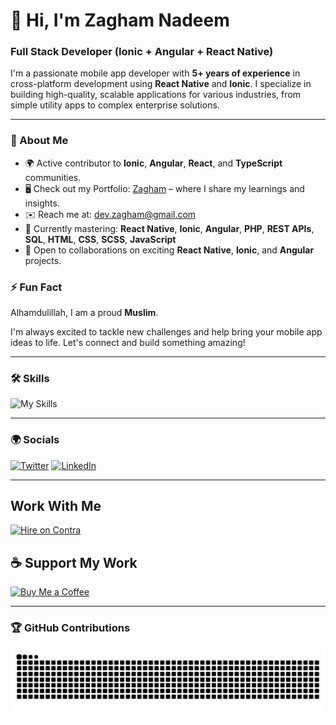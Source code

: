# 👋 Hi, I'm Zagham Nadeem

### Full Stack Developer (Ionic + Angular + React Native)

I'm a passionate mobile app developer with **5+ years of experience** in cross-platform development using **React Native** and **Ionic**. I specialize in building high-quality, scalable applications for various industries, from simple utility apps to complex enterprise solutions.

---

### 🚀 About Me
- 🌍 Active contributor to **Ionic**, **Angular**, **React**, and **TypeScript** communities.
- 🖥️ Check out my Portfolio: [Zagham](http://zagham.dev) – where I share my learnings and insights.
- ✉️ Reach me at: [dev.zagham@gmail.com](mailto:dev.zagham@gmail.com)
- 🧠 Currently mastering: **React Native**, **Ionic**, **Angular**, **PHP**, **REST APIs**, **SQL**, **HTML**, **CSS**, **SCSS**, **JavaScript**
- 🤝 Open to collaborations on exciting **React Native**, **Ionic**, and **Angular** projects.

### ⚡ Fun Fact
Alhamdulillah, I am a proud **Muslim**.

I'm always excited to tackle new challenges and help bring your mobile app ideas to life. Let's connect and build something amazing!

---

### 🛠️ Skills

![My Skills](https://skillicons.dev/icons?i=angular,vue,react,aws,gcp,typescript,html,css,sass,firebase,jest,md,tailwind,vercel,vite,wordpress,vscode,androidstudio,supabase)

---

### 🌍 Socials

[![Twitter](https://skillicons.dev/icons?i=twitter)](https://twitter.com/ionicnotes) [![LinkedIn](https://skillicons.dev/icons?i=linkedin)](https://linkedin.com/in/zaghamnadeem/)

---
## Work With Me
[![Hire on Contra](https://me7674.npkn.net/contra-badge/)](https://contra.com/alazizsoftwaresolutions_j6pg69ve?utm_campaign=social_sharing&utm_medium=independent_share&utm_source=copy_link)
## ☕ Support My Work

[![Buy Me a Coffee](https://www.buymeacoffee.com/assets/img/custom_images/orange_img.png)](https://www.buymeacoffee.com/devzagham)

---

### 🏆 GitHub Contributions

<picture>
  <source media="(prefers-color-scheme: dark)" srcset="https://raw.githubusercontent.com/zagham-nadeem/zagham-nadeem/output/github-contribution-grid-snake-dark.svg">
  <source media="(prefers-color-scheme: light)" srcset="https://raw.githubusercontent.com/zagham-nadeem/zagham-nadeem/output/github-contribution-grid-snake.svg">
  <img alt="github contribution grid snake animation" src="https://raw.githubusercontent.com/zagham-nadeem/zagham-nadeem/output/github-contribution-grid-snake.svg">
</picture>

